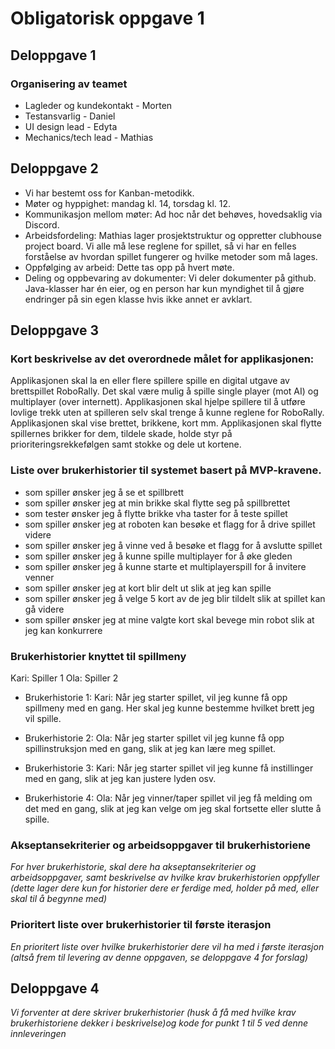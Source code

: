 # Obligatorisk oppgave 1

## Deloppgave 1

### Organisering av teamet
- Lagleder og kundekontakt - Morten
- Testansvarlig - Daniel
- UI design lead - Edyta
- Mechanics/tech lead - Mathias

## Deloppgave 2
- Vi har bestemt oss for Kanban-metodikk.
- Møter og hyppighet: mandag kl. 14, torsdag kl. 12.
- Kommunikasjon mellom møter: Ad hoc når det behøves, hovedsaklig via Discord.
- Arbeidsfordeling: Mathias lager prosjektstruktur og oppretter clubhouse project board. Vi alle må lese reglene for spillet, så vi har en felles forståelse av hvordan spillet fungerer og hvilke metoder som må lages.
- Oppfølging av arbeid: Dette tas opp på hvert møte.
- Deling og oppbevaring av dokumenter: Vi deler dokumenter på github. Java-klasser har én eier, og en person har kun myndighet til å gjøre endringer på sin egen klasse hvis ikke annet er avklart.

## Deloppgave 3

### Kort beskrivelse av det overordnede målet for applikasjonen:
Applikasjonen skal la en eller flere spillere spille en digital utgave av brettspillet RoboRally. Det skal være mulig å spille single player (mot AI) og multiplayer (over internett). Applikasjonen skal hjelpe spillere til å utføre lovlige trekk uten at spilleren selv skal trenge å kunne reglene for RoboRally. Applikasjonen skal vise brettet, brikkene, kort mm. Applikasjonen skal flytte spillernes brikker for dem, tildele skade, holde styr på prioriteringsrekkefølgen samt stokke og dele ut kortene.

### Liste over brukerhistorier til systemet basert på MVP-kravene.
- som spiller ønsker jeg å se et spillbrett
- som spiller ønsker jeg at min brikke skal flytte seg på spillbrettet
- som tester ønsker jeg å flytte brikke vha taster for å teste spillet
- som spiller ønsker jeg at roboten kan besøke et flagg for å drive spillet videre
- som spiller ønsker jeg å vinne ved å besøke et flagg for å avslutte spillet
- som spiller ønsker jeg å kunne spille multiplayer for å øke gleden
- som spiller ønsker jeg å kunne starte et multiplayerspill for å invitere venner
- som spiller ønsker jeg at kort blir delt ut slik at jeg kan spille
- som spiller ønsker jeg å velge 5 kort av de jeg blir tildelt slik at spillet kan gå videre
- som spiller ønsker jeg at mine valgte kort skal bevege min robot slik at jeg kan konkurrere


### Brukerhistorier knyttet til spillmeny

Kari: Spiller 1
Ola: Spiller 2

- Brukerhistorie 1:
  Kari: Når jeg starter spillet, vil jeg kunne få opp spillmeny med en gang. Her skal jeg kunne bestemme hvilket brett jeg vil spille.

- Brukerhistorie 2:
  Ola: Når jeg starter spillet vil jeg kunne få opp spillinstruksjon med en gang, slik at jeg kan lære meg spillet.

- Brukerhistorie 3:
  Kari: Når jeg starter spillet vil jeg kunne få instillinger med en gang, slik at jeg kan justere lyden osv.

- Brukerhistorie 4:
  Ola: Når jeg vinner/taper spillet vil jeg få melding om det med en gang, slik at jeg kan velge om jeg skal fortsette eller slutte å spille.

### Akseptansekriterier og arbeidsoppgaver til brukerhistoriene
_For hver brukerhistorie, skal dere ha akseptansekriterier og arbeidsoppgaver, 
samt beskrivelse av hvilke krav brukerhistorien oppfyller (dette lager dere kun 
for historier dere er ferdige med, holder på med, eller skal til å begynne med)_

### Prioritert liste over brukerhistorier til første iterasjon
_En prioritert liste over hvilke brukerhistorier dere vil ha med i første iterasjon 
(altså frem til levering av denne oppgaven, se deloppgave 4 for forslag)_

## Deloppgave 4
_Vi forventer at dere skriver brukerhistorier (husk å få med hvilke krav brukerhistoriene dekker i beskrivelse)og kode for punkt 1 til 5 ved denne innleveringen_
 
